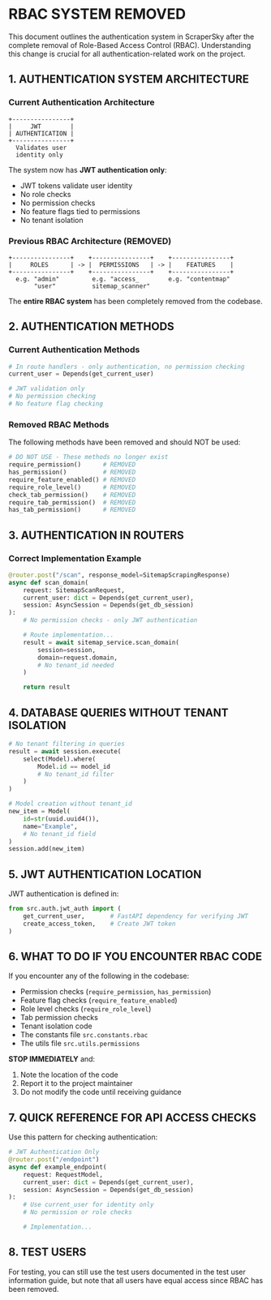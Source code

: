 # RBAC SYSTEM REMOVED

This document outlines the authentication system in ScraperSky after the complete removal of Role-Based Access Control (RBAC). Understanding this change is crucial for all authentication-related work on the project.

## 1. AUTHENTICATION SYSTEM ARCHITECTURE

### Current Authentication Architecture

```
+----------------+
|     JWT        |
| AUTHENTICATION |
+----------------+
  Validates user
  identity only
```

The system now has **JWT authentication only**:

- JWT tokens validate user identity
- No role checks
- No permission checks
- No feature flags tied to permissions
- No tenant isolation

### Previous RBAC Architecture (REMOVED)

```
+----------------+    +----------------+    +----------------+
|     ROLES      | -> |  PERMISSIONS   | -> |    FEATURES    |
+----------------+    +----------------+    +----------------+
  e.g. "admin"         e.g. "access_        e.g. "contentmap"
       "user"          sitemap_scanner"
```

The **entire RBAC system** has been completely removed from the codebase.

## 2. AUTHENTICATION METHODS

### Current Authentication Methods

```python
# In route handlers - only authentication, no permission checking
current_user = Depends(get_current_user)

# JWT validation only
# No permission checking
# No feature flag checking
```

### Removed RBAC Methods

The following methods have been removed and should NOT be used:

```python
# DO NOT USE - These methods no longer exist
require_permission()      # REMOVED
has_permission()          # REMOVED
require_feature_enabled() # REMOVED
require_role_level()      # REMOVED
check_tab_permission()    # REMOVED
require_tab_permission()  # REMOVED
has_tab_permission()      # REMOVED
```

## 3. AUTHENTICATION IN ROUTERS

### Correct Implementation Example

```python
@router.post("/scan", response_model=SitemapScrapingResponse)
async def scan_domain(
    request: SitemapScanRequest,
    current_user: dict = Depends(get_current_user),
    session: AsyncSession = Depends(get_db_session)
):
    # No permission checks - only JWT authentication

    # Route implementation...
    result = await sitemap_service.scan_domain(
        session=session,
        domain=request.domain,
        # No tenant_id needed
    )

    return result
```

## 4. DATABASE QUERIES WITHOUT TENANT ISOLATION

```python
# No tenant filtering in queries
result = await session.execute(
    select(Model).where(
        Model.id == model_id
        # No tenant_id filter
    )
)

# Model creation without tenant_id
new_item = Model(
    id=str(uuid.uuid4()),
    name="Example",
    # No tenant_id field
)
session.add(new_item)
```

## 5. JWT AUTHENTICATION LOCATION

JWT authentication is defined in:

```python
from src.auth.jwt_auth import (
    get_current_user,       # FastAPI dependency for verifying JWT
    create_access_token,    # Create JWT token
)
```

## 6. WHAT TO DO IF YOU ENCOUNTER RBAC CODE

If you encounter any of the following in the codebase:

- Permission checks (`require_permission`, `has_permission`)
- Feature flag checks (`require_feature_enabled`)
- Role level checks (`require_role_level`)
- Tab permission checks
- Tenant isolation code
- The constants file `src.constants.rbac`
- The utils file `src.utils.permissions`

**STOP IMMEDIATELY** and:

1. Note the location of the code
2. Report it to the project maintainer
3. Do not modify the code until receiving guidance

## 7. QUICK REFERENCE FOR API ACCESS CHECKS

Use this pattern for checking authentication:

```python
# JWT Authentication Only
@router.post("/endpoint")
async def example_endpoint(
    request: RequestModel,
    current_user: dict = Depends(get_current_user),
    session: AsyncSession = Depends(get_db_session)
):
    # Use current_user for identity only
    # No permission or role checks

    # Implementation...
```

## 8. TEST USERS

For testing, you can still use the test users documented in the test user information guide, but note that all users have equal access since RBAC has been removed.
